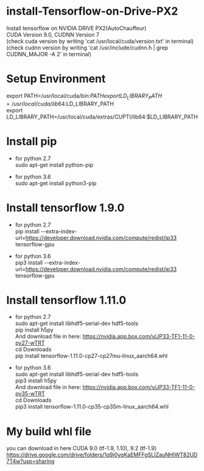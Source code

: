 # install-Tensorflow-on-Drive-PX2

Install tensorflow on NVIDIA DRIVE PX2(AutoChauffeur)  
CUDA Version 9.0, CUDNN Version 7  
(check cuda version by writing 'cat /usr/local/cuda/version.txt' in terminal)  
(check cudnn version by writing 'cat /usr/include/cudnn.h | grep CUDNN_MAJOR -A 2' in terminal)  

# Setup Environment
export PATH=/usr/local/cuda/bin:$PATH  
export LD_LIBRARY_PATH=/usr/local/cuda/lib64:$LD_LIBRARY_PATH  
export LD_LIBRARY_PATH=/usr/local/cuda/extras/CUPTI/lib64:$LD_LIBRARY_PATH  

# Install pip
- for python 2.7  
sudo apt-get install python-pip  

- for python 3.6  
sudo apt-get install python3-pip  

# Install tensorflow 1.9.0
- for python 2.7  
pip install --extra-index-url=https://developer.download.nvidia.com/compute/redist/jp33 tensorflow-gpu  

- for python 3.6  
pip3 install --extra-index-url=https://developer.download.nvidia.com/compute/redist/jp33 tensorflow-gpu  

# Install tensorflow 1.11.0
- for python 2.7  
sudo apt-get install libhdf5-serial-dev hdf5-tools  
pip install h5py  
And download file in here: https://nvidia.app.box.com/v/JP33-TF1-11-0-py27-wTRT  
cd Downloads  
pip install tensorflow-1.11.0-cp27-cp27mu-linux_aarch64.whl  

- for python 3.6    
sudo apt-get install libhdf5-serial-dev hdf5-tools    
pip3 install h5py  
And download file in here: https://nvidia.app.box.com/v/JP33-TF1-11-0-py35-wTRT  
cd Downloads  
pip3 install tensorflow-1.11.0-cp35-cp35m-linux_aarch64.whl

# My build whl file
you can download in here
CUDA 9.0 (tf-1.9, 1.10), 9.2 (tf-1.9)
https://drive.google.com/drive/folders/1q9i0yqKaEMFFgSLIZauNHIWT82UD7T4w?usp=sharing
